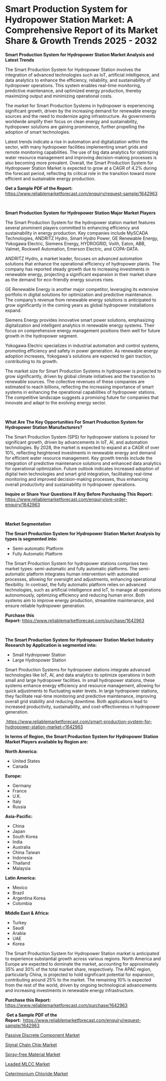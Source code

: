 <p><h1>Smart Production System for Hydropower Station Market: A Comprehensive Report of its Market Share & Growth Trends 2025 - 2032</h1></p><p><strong>Smart Production System for Hydropower Station Market Analysis and Latest Trends</strong></p>
<p><p>The Smart Production System for Hydropower Station involves the integration of advanced technologies such as IoT, artificial intelligence, and data analytics to enhance the efficiency, reliability, and sustainability of hydropower operations. This system enables real-time monitoring, predictive maintenance, and optimized energy production, thereby maximizing output and minimizing operational costs. </p><p>The market for Smart Production Systems in hydropower is experiencing significant growth, driven by the increasing demand for renewable energy sources and the need to modernize aging infrastructure. As governments worldwide amplify their focus on clean energy and sustainability, hydropower solutions are gaining prominence, further propelling the adoption of smart technologies. </p><p>Latest trends indicate a rise in automation and digitalization within the sector, with many hydropower facilities implementing smart grids and remote monitoring capabilities. The use of big data analytics for optimizing water resource management and improving decision-making processes is also becoming more prevalent. Overall, the Smart Production System for Hydropower Station Market is expected to grow at a CAGR of 4.2% during the forecast period, reflecting its critical role in the transition toward more efficient and sustainable energy production.</p></p>
<p><strong>Get a Sample PDF of the Report:&nbsp;</strong> <a href="https://www.reliablemarketforecast.com/enquiry/request-sample/1642963?utm_campaign=1108&utm_medium=2&utm_source=Github&utm_content=ia&utm_term=28032025&utm_id=smart-production-system-for-hydropower-station">https://www.reliablemarketforecast.com/enquiry/request-sample/1642963</a></p>
<p>&nbsp;</p>
<p><strong>Smart Production System for Hydropower Station Major Market Players</strong></p>
<p><p>The Smart Production System for the hydropower station market features several prominent players committed to enhancing efficiency and sustainability in energy production. Key companies include MySCADA Technologies, ANDRITZ Hydro, Smart Hydro Power, GE Renewable Energy, Yokogawa Electric, Siemens Energy, HYDROGRID, Voith, Eaton, ABB, Valmet, Rockwell Automation, Emerson Electric, and COPA-DATA.</p><p>ANDRITZ Hydro, a market leader, focuses on advanced automation solutions that enhance the operational efficiency of hydropower plants. The company has reported steady growth due to increasing investments in renewable energy, projecting a significant expansion in their market share as the demand for eco-friendly energy sources rises.</p><p>GE Renewable Energy is another major competitor, leveraging its extensive portfolio in digital solutions for optimization and predictive maintenance. The company’s revenue from renewable energy solutions is anticipated to grow significantly in the coming years as global hydropower installations expand.</p><p>Siemens Energy provides innovative smart power solutions, emphasizing digitalization and intelligent analytics in renewable energy systems. Their focus on comprehensive energy management positions them well for future growth in the hydropower segment.</p><p>Yokogawa Electric specializes in industrial automation and control systems, promoting efficiency and safety in power generation. As renewable energy adoption increases, Yokogawa's solutions are expected to gain traction, contributing to its growth.</p><p>The market size for Smart Production Systems in hydropower is projected to grow significantly, driven by global climate initiatives and the transition to renewable sources. The collective revenues of these companies are estimated to reach billions, reflecting the increasing importance of smart systems in enhancing the operational capabilities of hydropower stations. The competitive landscape suggests a promising future for companies that innovate and adapt to the evolving energy sector.</p></p>
<p>&nbsp;</p>
<p><strong>What Are The Key Opportunities For Smart Production System for Hydropower Station Manufacturers?</strong></p>
<p><p>The Smart Production System (SPS) for hydropower stations is poised for significant growth, driven by advancements in IoT, AI, and automation technologies. By 2028, the market is expected to expand at a CAGR of over 10%, reflecting heightened investments in renewable energy and demand for efficient water resource management. Key growth trends include the integration of predictive maintenance solutions and enhanced data analytics for operational optimization. Future outlook indicates increased adoption of digital twin technologies and smart grid integration, facilitating real-time monitoring and improved decision-making processes, thus enhancing overall productivity and sustainability in hydropower operations.</p></p>
<p><strong>Inquire or Share Your Questions If Any Before Purchasing This Report:</strong> <a href="https://www.reliablemarketforecast.com/enquiry/pre-order-enquiry/1642963?utm_campaign=1108&utm_medium=2&utm_source=Github&utm_content=ia&utm_term=28032025&utm_id=smart-production-system-for-hydropower-station">https://www.reliablemarketforecast.com/enquiry/pre-order-enquiry/1642963</a></p>
<p>&nbsp;</p>
<p><strong>Market Segmentation</strong></p>
<p><strong>The Smart Production System for Hydropower Station Market Analysis by types is segmented into:</strong></p>
<p><ul><li>Semi-automatic Platform</li><li>Fully Automatic Platform</li></ul></p>
<p><p>The Smart Production System for hydropower stations comprises two market types: semi-automatic and fully automatic platforms. The semi-automatic platform integrates human intervention with automated processes, allowing for oversight and adjustments, enhancing operational flexibility. In contrast, the fully automatic platform relies on advanced technologies, such as artificial intelligence and IoT, to manage all operations autonomously, optimizing efficiency and reducing human error. Both systems aim to improve energy production, streamline maintenance, and ensure reliable hydropower generation.</p></p>
<p><strong>Purchase this Report:&nbsp;</strong><a href="https://www.reliablemarketforecast.com/purchase/1642963?utm_campaign=1108&utm_medium=2&utm_source=Github&utm_content=ia&utm_term=28032025&utm_id=smart-production-system-for-hydropower-station">https://www.reliablemarketforecast.com/purchase/1642963</a></p>
<p>&nbsp;</p>
<p><strong>The Smart Production System for Hydropower Station Market Industry Research by Application is segmented into:</strong></p>
<p><ul><li>Small Hydropower Station</li><li>Large Hydropower Station</li></ul></p>
<p><p>Smart Production Systems for hydropower stations integrate advanced technologies like IoT, AI, and data analytics to optimize operations in both small and large hydropower facilities. In small hydropower stations, these systems enhance energy efficiency and resource management, allowing for quick adjustments to fluctuating water levels. In large hydropower stations, they facilitate real-time monitoring and predictive maintenance, improving overall grid stability and reducing downtime. Both applications lead to increased productivity, sustainability, and cost-effectiveness in hydropower generation.</p></p>
<p><a href="https://www.reliablemarketforecast.com/smart-production-system-for-hydropower-station-market-r1642963?utm_campaign=1108&utm_medium=2&utm_source=Github&utm_content=ia&utm_term=28032025&utm_id=smart-production-system-for-hydropower-station">&nbsp;https://www.reliablemarketforecast.com/smart-production-system-for-hydropower-station-market-r1642963</a></p>
<p><strong>In terms of Region, the Smart Production System for Hydropower Station Market Players available by Region are:</strong></p>
<p>
    <p> <strong> North America: </strong>
        <ul>
            <li>United States</li>
            <li>Canada</li>
        </ul>
        </p> 
    <p> <strong> Europe: </strong>
        <ul>
            <li>Germany</li>
            <li>France</li>
            <li>U.K.</li>
            <li>Italy</li>
            <li>Russia</li>
        </ul>
        </p> 
    <p> <strong> Asia-Pacific: </strong>
        <ul>
            <li>China</li>
            <li>Japan</li>
            <li>South Korea</li>
            <li>India</li>
            <li>Australia</li>
            <li>China Taiwan</li>
            <li>Indonesia</li>
            <li>Thailand</li>
            <li>Malaysia</li>
        </ul>
        </p> 
    <p> <strong> Latin America: </strong>
        <ul>
            <li>Mexico</li>
            <li>Brazil</li>
            <li>Argentina Korea</li>
            <li>Colombia</li>
        </ul>
        </p> 
    <p> <strong> Middle East & Africa: </strong>
        <ul>
            <li>Turkey</li>
            <li>Saudi</li>
            <li>Arabia</li>
            <li>UAE</li>
            <li>Korea</li>
        </ul>
    </p>
    </p>
<p><p>The Smart Production System for Hydropower Station market is anticipated to experience substantial growth across various regions. North America and Europe are expected to dominate the market, accounting for approximately 35% and 30% of the total market share, respectively. The APAC region, particularly China, is projected to hold significant potential for expansion, contributing around 25% to the market. The remaining 10% is expected from the rest of the world, driven by ongoing technological advancements and increasing investments in renewable energy infrastructure.</p></p>
<p><strong>Purchase this Report: </strong><a href="https://www.reliablemarketforecast.com/purchase/1642963?utm_campaign=1108&utm_medium=2&utm_source=Github&utm_content=ia&utm_term=28032025&utm_id=smart-production-system-for-hydropower-station">https://www.reliablemarketforecast.com/purchase/1642963</a></p>
<p>&nbsp;<strong>Get a Sample PDF of the Report:&nbsp;&nbsp;</strong><a href="https://www.reliablemarketforecast.com/enquiry/request-sample/1642963?utm_campaign=1108&utm_medium=2&utm_source=Github&utm_content=ia&utm_term=28032025&utm_id=smart-production-system-for-hydropower-station">https://www.reliablemarketforecast.com/enquiry/request-sample/1642963</a></p>
<p><strong></strong></p>
<p><p><a href="https://github.com/astadtetcha28/Market-Research-Report-List-1/blob/main/passive-discrete-component-market.md?utm_campaign=1108&utm_medium=2&utm_source=Github&utm_content=ia&utm_term=28032025&utm_id=smart-production-system-for-hydropower-station">Passive Discrete Component Market</a></p><p><a href="https://github.com/ertssmelov0/Market-Research-Report-List-1/blob/main/signal-chain-chip-market.md?utm_campaign=1108&utm_medium=2&utm_source=Github&utm_content=ia&utm_term=28032025&utm_id=smart-production-system-for-hydropower-station">Signal Chain Chip Market</a></p><p><a href="https://github.com/ceranamaduvq/Market-Research-Report-List-1/blob/main/spray-free-material-market.md?utm_campaign=1108&utm_medium=2&utm_source=Github&utm_content=ia&utm_term=28032025&utm_id=smart-production-system-for-hydropower-station">Spray-free Material Market</a></p><p><a href="https://github.com/heeildannas/Market-Research-Report-List-1/blob/main/leaded-mlcc-market.md?utm_campaign=1108&utm_medium=2&utm_source=Github&utm_content=ia&utm_term=28032025&utm_id=smart-production-system-for-hydropower-station">Leaded MLCC Market</a></p><p><a href="https://github.com/sibellanikmn/Market-Research-Report-List-1/blob/main/ceterimonium-chloride-market.md?utm_campaign=1108&utm_medium=2&utm_source=Github&utm_content=ia&utm_term=28032025&utm_id=smart-production-system-for-hydropower-station">Ceterimonium Chloride Market</a></p></p>